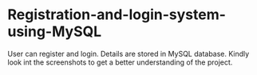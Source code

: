 # Registration-and-login-system-using-MySQL
User can register and login. Details are stored in MySQL database.
Kindly look int the screenshots to get a better understanding of the project.
